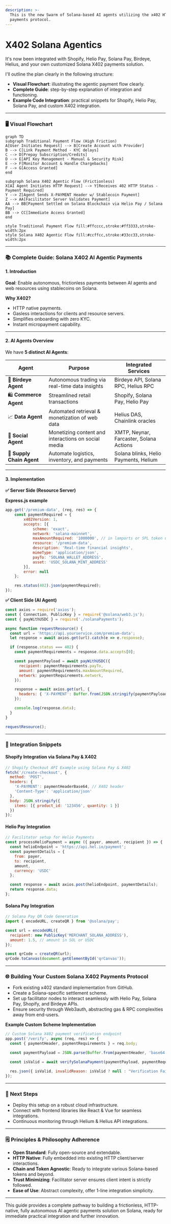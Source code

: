 ```yaml
---
description: >-
  This is the new Swarm of Solana-based AI agents utilizing the x402 HTTP-native
  payments protocol.
---
```


# X402 Solana Agentics

It's now been integrated with Shopify, Helio Pay, Solana Pay, Birdeye, Helius, and your own customized Solana X402 payments solution.

I'll outline the plan clearly in the following structure:

* **Visual Flowchart**: illustrating the agentic payment flow clearly.
* **Complete Guide**: step-by-step explanation of integration and functioning.
* **Example Code Integration**: practical snippets for Shopify, Helio Pay, Solana Pay, and custom X402 integration.

***

### 🖥️ **Visual Flowchart**

```mermaid
graph TD
subgraph Traditional Payment Flow (High Friction)
A[User Initiates Request] --> B[Create Account with Provider]
B --> C[Link Payment Method - KYC delays]
C --> D[Prepay Subscription/Credits]
D --> E[API Key Management - Manual & Security Risk]
E --> F[Monitor Account & Handle Chargebacks]
F --> G[Access Granted]
end

subgraph Solana X402 Agentic Flow (Frictionless)
X[AI Agent Initiates HTTP Request] --> Y[Receives 402 HTTP Status - Payment Required]
Y --> Z[Agent Sends X-PAYMENT Header w/ Stablecoin Payment]
Z --> AA[Facilitator Server Validates Payment]
AA --> BB[Payment Settled on Solana Blockchain via Helio Pay / Solana Pay]
BB --> CC[Immediate Access Granted]
end

style Traditional Payment Flow fill:#ffcccc,stroke:#ff3333,stroke-width:2px
style Solana X402 Agentic Flow fill:#ccffcc,stroke:#33cc33,stroke-width:2px
```

***

### 📚 **Complete Guide: Solana X402 AI Agentic Payments**

#### **1. Introduction**

**Goal**: Enable autonomous, frictionless payments between AI agents and web resources using stablecoins on Solana.

**Why X402?**

* HTTP native payments.
* Gasless interactions for clients and resource servers.
* Simplifies onboarding with zero KYC.
* Instant micropayment capability.

***

#### **2. AI Agents Overview**

We have **5 distinct AI Agents**:

| Agent                     | Purpose                                             | Integrated Services                     |
| ------------------------- | --------------------------------------------------- | --------------------------------------- |
| 🦅 **Birdeye Agent**      | Autonomous trading via real-time data insights      | Birdeye API, Solana RPC, Helius RPC     |
| 🛍️ **Commerce Agent**    | Streamlined retail transactions                     | Shopify, Solana Pay, Helio Pay          |
| 📈 **Data Agent**         | Automated retrieval & monetization of web data      | Helius DAS, Chainlink oracles           |
| 📲 **Social Agent**       | Monetizing content and interactions on social media | XMTP, Neynar, Farcaster, Solana Actions |
| 🚚 **Supply Chain Agent** | Automate logistics, inventory, and payments         | Solana blinks, Helio Payments, Helium   |

***

#### **3. Implementation**

**✅ Server Side (Resource Server)**

**Express.js example**

```javascript
app.get('/premium-data', (req, res) => {
    const paymentRequired = {
        x402Version: 1,
        accepts: [{
            scheme: 'exact',
            network: 'solana-mainnet',
            maxAmountRequired: '1000000', // in lamports or SPL token units
            resource: '/premium-data',
            description: 'Real-time financial insights',
            mimeType: 'application/json',
            payTo: 'SOLANA_WALLET_ADDRESS',
            asset: 'USDC_SOLANA_MINT_ADDRESS'
        }],
        error: null
    };

    res.status(402).json(paymentRequired);
});
```

**✅ Client Side (AI Agent)**

```javascript
const axios = require('axios');
const { Connection, PublicKey } = require('@solana/web3.js');
const { payWithUSDC } = require('./solanaPayments');

async function requestResource() {
  const url = 'https://api.yourservice.com/premium-data';
  let response = await axios.get(url).catch(e => e.response);

  if (response.status === 402) {
    const paymentRequirements = response.data.accepts[0];

    const paymentPayload = await payWithUSDC({
      recipient: paymentRequirements.payTo,
      amount: paymentRequirements.maxAmountRequired,
      network: paymentRequirements.network,
    });

    response = await axios.get(url, {
      headers: { 'X-PAYMENT': Buffer.from(JSON.stringify(paymentPayload)).toString('base64') }
    });

    console.log(response.data);
  }
}

requestResource();
```

***

### 🚀 **Integration Snippets**

#### **Shopify Integration via Solana Pay & X402**

```javascript
// Shopify Checkout API Example using Solana Pay & X402
fetch('/create-checkout', {
  method: 'POST',
  headers: {
    'X-PAYMENT': paymentHeaderBase64, // X402 header
    'Content-Type': 'application/json'
  },
  body: JSON.stringify({
    items: [{ product_id: '123456', quantity: 1 }]
  })
});
```

#### **Helio Pay Integration**

```javascript
// Facilitator setup for Helio Payments
const processHelioPayment = async ({ payer, amount, recipient }) => {
  const helioEndpoint = 'https://api.hel.io/payment';
  const paymentDetails = {
    from: payer,
    to: recipient,
    amount,
    currency: 'USDC'
  };

  const response = await axios.post(helioEndpoint, paymentDetails);
  return response.data;
};
```

#### **Solana Pay Integration**

```javascript
// Solana Pay QR Code Generation
import { encodeURL, createQR } from '@solana/pay';

const url = encodeURL({
  recipient: new PublicKey('MERCHANT_SOLANA_ADDRESS'),
  amount: 1.5, // amount in SOL or USDC
});

const qrCode = createQR(url);
qrCode.toCanvas(document.getElementById('qrCanvas'));
```

***

### 🌐 **Building Your Custom Solana X402 Payments Protocol**

* Fork existing x402 standard implementation from GitHub.
* Create a Solana-specific settlement scheme.
* Set up facilitator nodes to interact seamlessly with Helio Pay, Solana Pay, Shopify, and Birdeye APIs.
* Ensure security through Web3auth, abstracting gas & RPC complexities away from end-users.

**Example Custom Scheme Implementation**

```javascript
// Custom Solana X402 payment verification endpoint
app.post('/verify', async (req, res) => {
  const { paymentHeader, paymentRequirements } = req.body;

  const paymentPayload = JSON.parse(Buffer.from(paymentHeader, 'base64').toString('utf8'));

  const isValid = await verifySolanaPayment(paymentPayload, paymentRequirements);

  res.json({ isValid, invalidReason: isValid ? null : "Verification Failed" });
});
```

***

### 🔮 **Next Steps**

* Deploy this setup on a robust cloud infrastructure.
* Connect with frontend libraries like React & Vue for seamless integrations.
* Continuous monitoring through Helium & Helius API integrations.

***

### 🗒️ **Principles & Philosophy Adherence**

* **Open Standard**: Fully open-source and extendable.
* **HTTP Native**: Fully embedded into existing HTTP client/server interactions.
* **Chain and Token Agnostic**: Ready to integrate various Solana-based tokens and beyond.
* **Trust Minimizing**: Facilitator server ensures client intent is strictly followed.
* **Ease of Use**: Abstract complexity, offer 1-line integration simplicity.

***

This guide provides a complete pathway to building a frictionless, HTTP-native, fully autonomous AI agentic payments solution on Solana, ready for immediate practical integration and further innovation.
